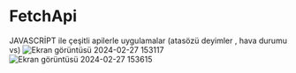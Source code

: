 # FetchApi
JAVASCRİPT ile çeşitli apilerle uygulamalar (atasözü deyimler , hava durumu vs)
![Ekran görüntüsü 2024-02-27 153117](https://github.com/mhmmdpolatt/FetchApi/assets/139051546/c77e6b80-3cad-437f-86b2-b624497966ce)
![Ekran görüntüsü 2024-02-27 153615](https://github.com/mhmmdpolatt/FetchApi/assets/139051546/eda2d65b-77d3-41fd-83a1-0a4f0385ae9a)
